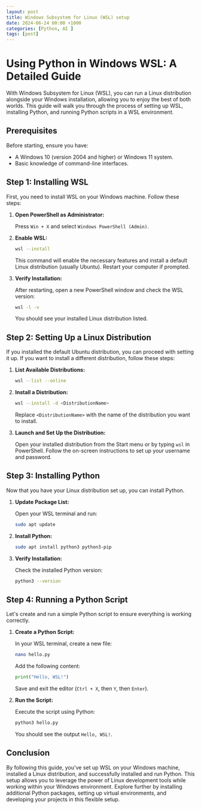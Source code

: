 ```yaml
---
layout: post
title: Windows Subsystem for Linux (WSL) setup
date: 2024-06-24 00:00 +1000
categories: [Python, AI ]
tags: [post]
---
```


# Using Python in Windows WSL: A Detailed Guide

With Windows Subsystem for Linux (WSL), you can run a Linux distribution alongside your Windows installation, allowing you to enjoy the best of both worlds. This guide will walk you through the process of setting up WSL, installing Python, and running Python scripts in a WSL environment.

## Prerequisites

Before starting, ensure you have:

- A Windows 10 (version 2004 and higher) or Windows 11 system.
- Basic knowledge of command-line interfaces.

## Step 1: Installing WSL

First, you need to install WSL on your Windows machine. Follow these steps:

1. **Open PowerShell as Administrator:**

    Press `Win + X` and select `Windows PowerShell (Admin)`.

2. **Enable WSL:**

    ```bash
    wsl --install
    ```

    This command will enable the necessary features and install a default Linux distribution (usually Ubuntu). Restart your computer if prompted.

3. **Verify Installation:**

    After restarting, open a new PowerShell window and check the WSL version:

    ```bash
    wsl -l -v
    ```

    You should see your installed Linux distribution listed.

## Step 2: Setting Up a Linux Distribution

If you installed the default Ubuntu distribution, you can proceed with setting it up. If you want to install a different distribution, follow these steps:

1. **List Available Distributions:**

    ```bash
    wsl --list --online
    ```

2. **Install a Distribution:**

    ```bash
    wsl --install -d <DistributionName>
    ```

    Replace `<DistributionName>` with the name of the distribution you want to install.

3. **Launch and Set Up the Distribution:**

    Open your installed distribution from the Start menu or by typing `wsl` in PowerShell. Follow the on-screen instructions to set up your username and password.

## Step 3: Installing Python

Now that you have your Linux distribution set up, you can install Python.

1. **Update Package List:**

    Open your WSL terminal and run:

    ```bash
    sudo apt update
    ```

2. **Install Python:**

    ```bash
    sudo apt install python3 python3-pip
    ```

3. **Verify Installation:**

    Check the installed Python version:

    ```bash
    python3 --version
    ```

## Step 4: Running a Python Script

Let's create and run a simple Python script to ensure everything is working correctly.

1. **Create a Python Script:**

    In your WSL terminal, create a new file:

    ```bash
    nano hello.py
    ```

    Add the following content:

    ```python
    print("Hello, WSL!")
    ```

    Save and exit the editor (`Ctrl + X`, then `Y`, then `Enter`).

2. **Run the Script:**

    Execute the script using Python:

    ```bash
    python3 hello.py
    ```

    You should see the output `Hello, WSL!`.

## Conclusion

By following this guide, you've set up WSL on your Windows machine, installed a Linux distribution, and successfully installed and run Python. This setup allows you to leverage the power of Linux development tools while working within your Windows environment. Explore further by installing additional Python packages, setting up virtual environments, and developing your projects in this flexible setup.
